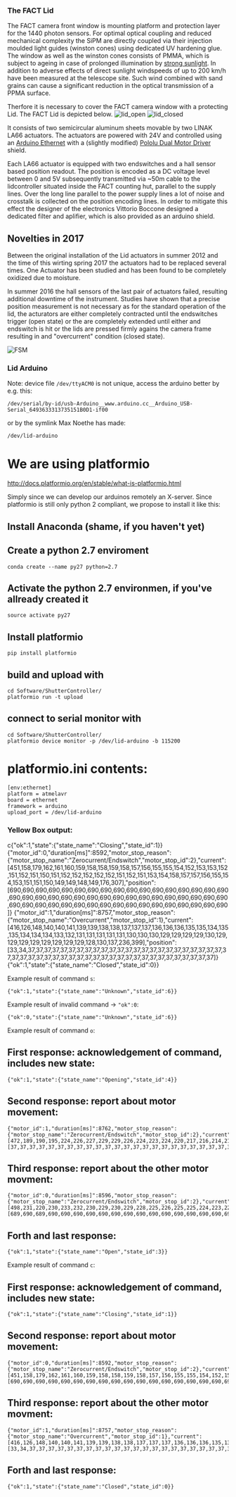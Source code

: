### The FACT Lid

The FACT camera front window is mounting platform and protection layer for the 1440 photon sensors.
For optimal optical coupling and reduced mechanical complexity the SiPM are directly coupled via their
injection moulded light guides (winston cones) using dedicated UV hardening glue.
The window as well as the winston cones consists of PMMA, which is subject to ageing in case of
prolonged illumination by [strong sunlight][Torikai]. In addition to adverse effects of direct sunlight windspeeds of up to 200 km/h have been measured at the telescope site. Such wind combined with sand grains can cause a significant reduction in the optical transmission of a PPMA surface.

Therfore it is necessary to cover the FACT camera window with a protecting Lid.
The FACT Lid is depicted below.
![lid_open](docs/lid_open.png) ![lid_closed](docs/lid_closed.png)

It consists of two semicircular aluminum sheets movable by two LINAK LA66 actuators.
The actuators are powered with 24V and controlled
using an [Arduino Ethernet](https://www.arduino.cc/en/Main/ArduinoBoardEthernet)
with a (slightly modified) [Pololu Dual Motor Driver](https://www.pololu.com/product/2502) shield.

Each LA66 actuator is equipped with two endswitches and a hall sensor based position readout.
The position is encoded as a DC voltage level between 0 and 5V subsequently
transmitted via ~50m cable to the lidcontroller situated inside the FACT counting hut, parallel to the supply lines.
Over the long line parallel to the power supply lines a lot of noise and
crosstalk is collected on the position encoding lines.
In order to mitigate this effect the designer of the
electronics Vittorio Boccone designed a dedicated filter and aplifier, which is also provided as an arduino shield.

## Novelties in 2017

Between the original installation of the Lid actuators in summer
2012 and the time of this wirting spring 2017 the actuators had to be replaced several times.
One Actuator has been studied and has been found to be completely oxidized due to moisture.

In summer 2016 the hall sensors of the last pair of actuators failed, resulting additional downtime of the instrument.
Studies have shown that a precise position measurement is not necessary as for the standard operation of the lid, the acturators are either completely contracted until the endswitches trigger (open state) or the are completely extended until either and endswitch is hit or the lids are pressed firmly agains the camera frame resulting in and "overcurrent" condition (closed state).


![FSM](docs/ArduinoFSM.png)



### Lid Arduino

Note:  device file `/dev/ttyACM0` is not unique, access the arduino better by e.g. this:

    /dev/serial/by-id/usb-Arduino__www.arduino.cc__Arduino_USB-Serial_6493633313735151B0D1-if00

or by the symlink Max Noethe has made:

    /dev/lid-arduino

# We are using platformio

http://docs.platformio.org/en/stable/what-is-platformio.html

Simply since we can develop our arduinos remotely an X-server. Since platformio is still only python 2 compliant, we propose to install it like this:

## Install Anaconda (shame, if you haven't yet)

## Create a python 2.7 enviroment

    conda create --name py27 python=2.7

## Activate the python 2.7 environmen, if you've allready created it

    source activate py27

## Install platformio

    pip install platformio


## build and upload with

    cd Software/ShutterController/
    platformio run -t upload

## connect to serial monitor with

    cd Software/ShutterController/
    platformio device monitor -p /dev/lid-arduino -b 115200


# platformio.ini contents:

    [env:ethernet]
    platform = atmelavr
    board = ethernet
    framework = arduino
    upload_port = /dev/lid-arduino


### Yellow Box output:

c{"ok":1,"state":{"state_name":"Closing","state_id":1}}
{"motor_id":0,"duration[ms]":8592,"motor_stop_reason":{"motor_stop_name":"Zerocurrent/Endswitch","motor_stop_id":2},"current":[451,158,179,162,161,160,159,158,158,159,158,157,156,155,155,154,152,153,153,152,151,152,151,150,151,152,152,152,152,152,151,152,151,153,154,158,157,157,156,155,154,153,151,151,150,149,149,148,149,176,307],"position":[690,690,690,690,690,690,690,690,690,690,690,690,690,690,690,690,690,690,690,690,690,690,690,690,690,690,690,690,690,690,690,690,690,690,690,690,690,690,690,690,690,690,690,690,690,690,690,690,690,690,690]}
{"motor_id":1,"duration[ms]":8757,"motor_stop_reason":{"motor_stop_name":"Overcurrent","motor_stop_id":1},"current":[416,126,148,140,140,141,139,139,138,138,137,137,137,136,136,136,135,135,134,135,135,134,134,134,133,132,131,131,131,131,131,130,130,130,129,129,129,129,130,129,129,129,129,129,129,129,129,128,130,137,236,399],"position":[33,34,37,37,37,37,37,37,37,37,37,37,37,37,37,37,37,37,37,37,37,37,37,37,37,37,37,37,37,37,37,37,37,37,37,37,37,37,37,37,37,37,37,37,37,37,37,37,37,37,37,37]}
{"ok":1,"state":{"state_name":"Closed","state_id":0}}


Example result of command `s`:

    {"ok":1,"state":{"state_name":"Unknown","state_id":6}}


Example result of invalid command -> `"ok":0`:

    {"ok":0,"state":{"state_name":"Unknown","state_id":6}}

Example result of command `o`:

## First response: acknowledgement of command, includes new state:

    {"ok":1,"state":{"state_name":"Opening","state_id":4}}

## Second response: report about motor movement:

    {"motor_id":1,"duration[ms]":8762,"motor_stop_reason":{"motor_stop_name":"Zerocurrent/Endswitch","motor_stop_id":2},"current":[472,189,190,195,224,226,227,229,229,226,224,223,224,220,217,216,214,214,214,216,215,213,212,214,212,214,214,212,213,215,212,211,210,208,209,208,209,209,209,209,209,207,206,205,205,206,205,204,203,202,205,132],"position":[37,37,37,37,37,37,37,37,37,37,37,37,37,37,37,37,37,37,37,37,37,37,37,37,37,37,37,37,37,37,37,37,37,37,37,37,37,37,37,37,37,37,37,37,37,37,37,37,37,37,37,37]}

## Third response: report about the other motor movment:

    {"motor_id":0,"duration[ms]":8596,"motor_stop_reason":{"motor_stop_name":"Zerocurrent/Endswitch","motor_stop_id":2},"current":[498,231,220,230,233,232,230,229,230,229,228,225,226,225,225,224,223,225,226,225,223,223,224,226,225,224,223,223,224,222,222,221,220,220,221,219,217,217,215,215,215,215,212,212,213,211,211,210,210,213,171],"position":[689,690,689,690,690,690,690,690,690,690,690,690,690,690,690,690,690,690,690,690,690,690,690,690,690,690,690,690,690,690,690,690,690,690,690,690,690,690,690,690,690,690,690,690,690,690,690,690,690,690,690]}

## Forth and last response:

    {"ok":1,"state":{"state_name":"Open","state_id":3}}

Example result of command `c`:

## First response: acknowledgement of command, includes new state:

    {"ok":1,"state":{"state_name":"Closing","state_id":1}}

## Second response: report about motor movement:

    {"motor_id":0,"duration[ms]":8592,"motor_stop_reason":{"motor_stop_name":"Zerocurrent/Endswitch","motor_stop_id":2},"current":[451,158,179,162,161,160,159,158,158,159,158,157,156,155,155,154,152,153,153,152,151,152,151,150,151,152,152,152,152,152,151,152,151,153,154,158,157,157,156,155,154,153,151,151,150,149,149,148,149,176,307],"position":[690,690,690,690,690,690,690,690,690,690,690,690,690,690,690,690,690,690,690,690,690,690,690,690,690,690,690,690,690,690,690,690,690,690,690,690,690,690,690,690,690,690,690,690,690,690,690,690,690,690,690]}

## Third response: report about the other motor movment:

    {"motor_id":1,"duration[ms]":8757,"motor_stop_reason":{"motor_stop_name":"Overcurrent","motor_stop_id":1},"current":[416,126,148,140,140,141,139,139,138,138,137,137,137,136,136,136,135,135,134,135,135,134,134,134,133,132,131,131,131,131,131,130,130,130,129,129,129,129,130,129,129,129,129,129,129,129,129,128,130,137,236,399],"position":[33,34,37,37,37,37,37,37,37,37,37,37,37,37,37,37,37,37,37,37,37,37,37,37,37,37,37,37,37,37,37,37,37,37,37,37,37,37,37,37,37,37,37,37,37,37,37,37,37,37,37,37]}

## Forth and last response:

    {"ok":1,"state":{"state_name":"Closed","state_id":0}}



[Torikai]: http://link.springer.com/chapter/10.1007%2F978-1-4899-0112-5_50  "Torikai, Ayako. 'Wavelength Sensitivity in the Photo-Degradation of Polymethyl Methacrylate: Accelerated Degradation and Gel Formation.' Science and Technology of Polymers and Advanced Materials. Springer US, 1998. 581-586."

